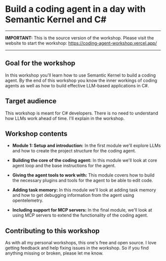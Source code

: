 # Build a coding agent in a day with Semantic Kernel and C#

------

**IMPORTANT:** This is the source version of the workshop. Please visit the
website to start the workshop: https://coding-agent-workshop.vercel.app/

------

## Goal for the workshop

In this workshop you'll learn how to use Semantic Kernel to build a coding
agent. By the end of this workshop you know the inner workings of coding agents
as well as how to build effective LLM-based applications in C#.

## Target audience

This workshop is meant for C# developers. There is no need to understand 
how LLMs work ahead of time. I'll explain in the workshop.

## Workshop contents

- **Module 1: Setup and introduction:** In the first module we'll explore LLMs
  and how to create the project structure for the coding agent.

- **Building the core of the coding agent:** In this module we'll look at
  core agent loop and the base instructions for the agent.

- **Giving the agent tools to work with:** This module covers how to build the
  necessary plugins and tools for the agent to be able to edit code.

- **Adding task memory:** In this module we'll look at adding task memory and
  how to get debugging information from the agent using opentelemetry.

- **Including support for MCP servers:** In the final module, we'll look at
  using MCP servers to extend the functionality of the coding agent.

## Contributing to this workshop

As with all my personal workshops, this one's free and open source. I love
getting feedback and help fixing issues in the workshop. So if you find anything
missing or broken, please let me know.